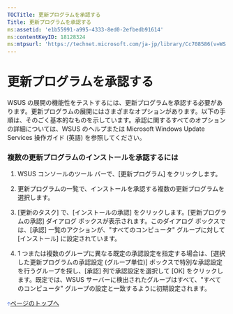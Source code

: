 ```yaml
---
TOCTitle: 更新プログラムを承認する
Title: 更新プログラムを承認する
ms:assetid: 'e1b55991-a995-4333-8ed0-2efbedb91614'
ms:contentKeyID: 18128324
ms:mtpsurl: 'https://technet.microsoft.com/ja-jp/library/Cc708586(v=WS.10)'
---
```


更新プログラムを承認する
========================

WSUS の展開の機能性をテストするには、更新プログラムを承認する必要があります。更新プログラムの展開にはさまざまなオプションがあります。以下の手順は、そのごく基本的なものを示しています。承認に関するすべてのオプションの詳細については、WSUS のヘルプまたは Microsoft Windows Update Services 操作ガイド (英語) を参照してください。

### 複数の更新プログラムのインストールを承認するには

1.  WSUS コンソールのツール バーで、\[更新プログラム\] をクリックします。

2.  更新プログラムの一覧で、インストールを承認する複数の更新プログラムを選択します。

3.  \[更新のタスク\] で、\[インストールの承認\] をクリックします。\[更新プログラムの承認\] ダイアログ ボックスが表示されます。このダイアログ ボックスでは、\[承認\] 一覧のアクションが、"すべてのコンピュータ" グループに対して \[インストール\] に設定されています。

4.  1 つまたは複数のグループに異なる既定の承認設定を指定する場合は、\[選択した更新プログラムの承認設定 (グループ単位)\] ボックスで特別な承認設定を行うグループを探し、\[承認\] 列で承認設定を選択して \[OK\] をクリックします。既定では、WSUS サーバーに検出されたグループはすべて、"すべてのコンピュータ" グループの設定と一致するように初期設定されます。

![](images/Cc708586.arrow_px_up(ja-jp,WS.10).gif)[ページのトップへ](#ctl00_rs1_eb1_panel1)
